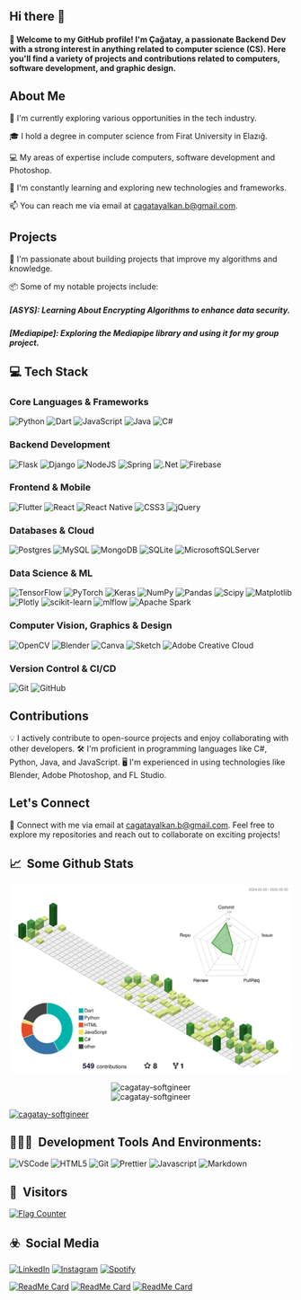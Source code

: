## Hi there 👋

#### 👋 Welcome to my GitHub profile! I'm Çağatay, a passionate Backend Dev with a strong interest in anything related to computer science (CS). Here you'll find a variety of projects and contributions related to computers, software development, and graphic design.

## About Me

💼 I'm currently exploring various opportunities in the tech industry.

🎓 I hold a degree in computer science from Firat University in Elazığ.

💻 My areas of expertise include computers, software development and Photoshop.

🌱 I'm constantly learning and exploring new technologies and frameworks.

📫 You can reach me via email at cagatayalkan.b@gmail.com.

## Projects

🚀 I'm passionate about building projects that improve my algorithms and knowledge.

📦 Some of my notable projects include:

##### [ASYS]: Learning About Encrypting Algorithms to enhance data security.
##### [Mediapipe]: Exploring the Mediapipe library and using it for my group project.

## 💻 Tech Stack

### Core Languages & Frameworks
![Python](https://img.shields.io/badge/python-3670A0?style=for-the-badge&logo=python&logoColor=ffdd54)
![Dart](https://img.shields.io/badge/dart-%230175C2.svg?style=for-the-badge&logo=dart&logoColor=white)
![JavaScript](https://img.shields.io/badge/javascript-%23323330.svg?style=for-the-badge&logo=javascript&logoColor=%23F7DF1E)
![Java](https://img.shields.io/badge/java-%23ED8B00.svg?style=for-the-badge&logo=openjdk&logoColor=white)
![C#](https://img.shields.io/badge/c%23-%23239120.svg?style=for-the-badge&logo=csharp&logoColor=white)

### Backend Development
![Flask](https://img.shields.io/badge/flask-%23000.svg?style=for-the-badge&logo=flask&logoColor=white)
![Django](https://img.shields.io/badge/django-%23092E20.svg?style=for-the-badge&logo=django&logoColor=white)
![NodeJS](https://img.shields.io/badge/node.js-6DA55F?style=for-the-badge&logo=node.js&logoColor=white)
![Spring](https://img.shields.io/badge/spring-%236DB33F.svg?style=for-the-badge&logo=spring&logoColor=white)
![.Net](https://img.shields.io/badge/.NET-5C2D91?style=for-the-badge&logo=.net&logoColor=white)
![Firebase](https://img.shields.io/badge/firebase-a08021?style=for-the-badge&logo=firebase&logoColor=ffcd34)

### Frontend & Mobile
![Flutter](https://img.shields.io/badge/Flutter-%2302569B.svg?style=for-the-badge&logo=Flutter&logoColor=white)
![React](https://img.shields.io/badge/react-%2320232a.svg?style=for-the-badge&logo=react&logoColor=%2361DAFB)
![React Native](https://img.shields.io/badge/react_native-%2320232a.svg?style=for-the-badge&logo=react&logoColor=%2361DAFB)
![CSS3](https://img.shields.io/badge/css3-%231572B6.svg?style=for-the-badge&logo=css3&logoColor=white)
![jQuery](https://img.shields.io/badge/jquery-%230769AD.svg?style=for-the-badge&logo=jquery&logoColor=white)

### Databases & Cloud
![Postgres](https://img.shields.io/badge/postgres-%23316192.svg?style=for-the-badge&logo=postgresql&logoColor=white)
![MySQL](https://img.shields.io/badge/mysql-4479A1.svg?style=for-the-badge&logo=mysql&logoColor=white)
![MongoDB](https://img.shields.io/badge/MongoDB-%234ea94b.svg?style=for-the-badge&logo=mongodb&logoColor=white)
![SQLite](https://img.shields.io/badge/sqlite-%2307405e.svg?style=for-the-badge&logo=sqlite&logoColor=white)
![MicrosoftSQLServer](https://img.shields.io/badge/Microsoft%20SQL%20Server-CC2927?style=for-the-badge&logo=microsoft%20sql%20server&logoColor=white)

### Data Science & ML
![TensorFlow](https://img.shields.io/badge/TensorFlow-%23FF6F00.svg?style=for-the-badge&logo=TensorFlow&logoColor=white)
![PyTorch](https://img.shields.io/badge/PyTorch-%23EE4C2C.svg?style=for-the-badge&logo=PyTorch&logoColor=white)
![Keras](https://img.shields.io/badge/Keras-%23D00000.svg?style=for-the-badge&logo=Keras&logoColor=white)
![NumPy](https://img.shields.io/badge/numpy-%23013243.svg?style=for-the-badge&logo=numpy&logoColor=white)
![Pandas](https://img.shields.io/badge/pandas-%23150458.svg?style=for-the-badge&logo=pandas&logoColor=white)
![Scipy](https://img.shields.io/badge/SciPy-%230C55A5.svg?style=for-the-badge&logo=scipy&logoColor=%white)
![Matplotlib](https://img.shields.io/badge/Matplotlib-%23ffffff.svg?style=for-the-badge&logo=Matplotlib&logoColor=black)
![Plotly](https://img.shields.io/badge/Plotly-%233F4F75.svg?style=for-the-badge&logo=plotly&logoColor=white)
![scikit-learn](https://img.shields.io/badge/scikit--learn-%23F7931E.svg?style=for-the-badge&logo=scikit-learn&logoColor=white)
![mlflow](https://img.shields.io/badge/mlflow-%23d9ead3.svg?style=for-the-badge&logo=numpy&logoColor=blue)
![Apache Spark](https://img.shields.io/badge/Apache%20Spark-FDEE21?style=for-the-badge&logo=apachespark&logoColor=black)

### Computer Vision, Graphics & Design
![OpenCV](https://img.shields.io/badge/opencv-%23white.svg?style=for-the-badge&logo=opencv&logoColor=white)
![Blender](https://img.shields.io/badge/blender-%23F5792A.svg?style=for-the-badge&logo=blender&logoColor=white)
![Canva](https://img.shields.io/badge/Canva-%2300C4CC.svg?style=for-the-badge&logo=Canva&logoColor=white)
![Sketch](https://img.shields.io/badge/Sketch-FFB387?style=for-the-badge&logo=sketch&logoColor=black)
![Adobe Creative Cloud](https://img.shields.io/badge/Adobe%20Creative%20Cloud-DA1F26.svg?style=for-the-badge&logo=Adobe%20Creative%20Cloud&logoColor=white)

### Version Control & CI/CD
![Git](https://img.shields.io/badge/git-%23F05033.svg?style=for-the-badge&logo=git&logoColor=white)
![GitHub](https://img.shields.io/badge/github-%23121011.svg?style=for-the-badge&logo=github&logoColor=white)

## Contributions

💡 I actively contribute to open-source projects and enjoy collaborating with other developers.
🛠 I'm proficient in programming languages like C#, Python, Java, and JavaScript.
🖥️ I'm experienced in using technologies like Blender, Adobe Photoshop, and FL Studio.

## Let's Connect

🔗 Connect with me via email at cagatayalkan.b@gmail.com.
Feel free to explore my repositories and reach out to collaborate on exciting projects!

<h2>📈 &nbsp;Some Github Stats</h2>
<span align="center">
<p align="center" >
	<picture>
	  <source media="(prefers-color-scheme: dark)"  srcset="https://raw.githubusercontent.com/cagatay-softgineer/cagatay-softgineer/refs/heads/main/profile-3d-contrib/profile-night-green.svg" />
	  <source media="(prefers-color-scheme: light)" srcset="https://raw.githubusercontent.com/cagatay-softgineer/cagatay-softgineer/refs/heads/main/profile-3d-contrib/profile-green-animate.svg" />
	  <img alt="github profile contributions chart"    src="https://raw.githubusercontent.com/cagatay-softgineer/cagatay-softgineer/refs/heads/main/profile-3d-contrib/profile-green-animate.svg" />
	</picture>
</p>

</span>
<span align="center">
  <p><img style="max-width: 100% !important;height: auto !important;" src="https://github-readme-stats.vercel.app/api?username=cagatay-softgineer&show_icons=true&bg_color=292929&title_color=AAAAFF&icon_color=BBFF29&text_color=BBFFBB&min_width=%100" alt="cagatay-softgineer" />
  <br>
  <img style="max-width: 100% !important;height: auto !important;" src="https://github-readme-streak-stats.herokuapp.com?user=cagatay-softgineer&hide_border=false&theme=black-ice&background=292929&title_color=AAAAFF&icon_color=BBFF29&text_color=BBFFBB&min_width=%100" alt="cagatay-softgineer" /></p>
  </p>
</span>

<a href="https://github.com/ryo-ma/github-profile-trophy"><img src="https://github-profile-trophy.vercel.app/?username=cagatay-softgineer&margin-w=5" alt="cagatay-softgineer" /></a> 

<h2>👨🏻‍💻 &nbsp;Development Tools And Environments:</h2>
<p>
  <img alt="VSCode" src="https://img.shields.io/badge/-Visual_Studio_Code-0078D4?style=flat-square&logo=visual%20studio%20code&logoColor=white" />
  <img alt="HTML5" src="https://img.shields.io/badge/-HTML5-E34F26?style=flat-square&logo=html5&logoColor=white" />
  <img alt="Git" src="https://img.shields.io/badge/-Git-F05032?style=flat-square&logo=git&logoColor=white" />

  <img alt="Prettier" src="https://img.shields.io/badge/-Prettier-F7B93E?style=flat-square&logo=prettier&logoColor=white" />
  <img alt="Javascript" src="https://img.shields.io/badge/-JavaScript-F7DF1E?style=flat-square&logo=javascript&logoColor=black" />
  <img alt="Markdown" src="https://img.shields.io/badge/-Markdown-000000?style=flat-square&logo=Markdown&logoColor=white" />
</p>

<h2>🗿 &nbsp;Visitors</h2>
<p>
<a href="https://info.flagcounter.com/EbIL](https://s11.flagcounter.com/count/EbIL/bg_292929/txt_F6F6F6/border_A8A8A8/columns_8/maxflags_250/viewers_0/labels_1/pageviews_0/flags_0/percent_0/"><img src="https://s11.flagcounter.com/count/EbIL/bg_292929/txt_F6F6F6/border_A8A8A8/columns_8/maxflags_250/viewers_0/labels_1/pageviews_0/flags_0/percent_0/" alt="Flag Counter" border="0"></a>
</p>


<h2>☣️ &nbsp;Social Media</h2>
<p>
<a href="https://www.linkedin.com/in/cagatay-softgineer/" target="_blank"><img src="https://img.shields.io/badge/LinkedIn-%230077B5.svg?&style=flat-square&logo=linkedin&logoColor=white" alt="LinkedIn"></a>
<a href="https://www.instagram.com/cxgxtxyxlkxn/" target="_blank"><img src="https://img.shields.io/badge/Instagram-%23E4405F.svg?&style=flat-square&logo=instagram&logoColor=white" alt="Instagram"></a>
<a href="https://open.spotify.com/user/xyypabyfrp3z0le7niauo8s0l?si=ab88c1d4aa6645c0" target="_blank"><img src="https://img.shields.io/badge/Spotify-%231ED760.svg?&style=flat-square&logo=spotify&logoColor=white" alt="Spotify"></a>
</p>


[![ReadMe Card](https://github-readme-stats.vercel.app/api/pin/?username=cagatay-softgineer&repo=on-development-app)](https://github.com/cagatay-softgineer/on-development-app)
[![ReadMe Card](https://github-readme-stats.vercel.app/api/pin/?username=cagatay-softgineer&repo=mediapipe)](https://github.com/cagatay-softgineer/mediapipe)
[![ReadMe Card](https://github-readme-stats.vercel.app/api/pin/?username=cagatay-softgineer&repo=Glass-Fragmentation-Heatmap)](https://github.com/cagatay-softgineer/Glass-Fragmentation-Heatmap)

